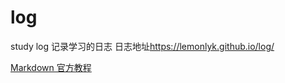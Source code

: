 # log
study log
记录学习的日志
日志地址<https://lemonlyk.github.io/log/>

[Markdown 官方教程](https://markdown.com.cn/cheat-sheet.html#%E6%80%BB%E8%A7%88)